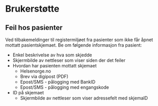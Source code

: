 # Brukerstøtte

## Feil hos pasienter

Ved tilbakemeldinger til registermiljøet fra pasienter som ikke får åpnet mottatt pasientskjemaet.
Be om følgende informasjon fra pasient:
- Enkel beskrivelse av hva som skjedde
- Skjermbilde av nettleser som viser siden der det feiler
- Hvordan har pasienten mottatt skjemaet
  - Helsenorge.no
  - Brev via digipost (PDF)
  - Epost/SMS - pålogging med BankID
  - Epost/SMS - pålogging med engangskode
- ID på skjemaet
  - Skjermbilde av nettleser som viser adressefelt med skjemaID

